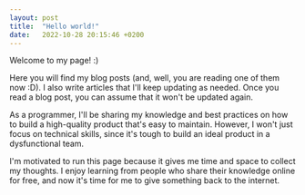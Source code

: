 ```yaml
---
layout: post
title:  "Hello world!"
date:   2022-10-28 20:15:46 +0200
---
```


Welcome to my page! :)

Here you will find my blog posts (and, well, you are reading one of them now :D). I also write articles that I'll keep updating as needed. Once you read a blog post, you can assume that it won't be updated again.

As a programmer, I'll be sharing my knowledge and best practices on how to build a high-quality product that's easy to maintain. However, I won't just focus on technical skills, since it's tough to build an ideal product in a dysfunctional team.

I'm motivated to run this page because it gives me time and space to collect my thoughts. I enjoy learning from people who share their knowledge online for free, and now it's time for me to give something back to the internet.
